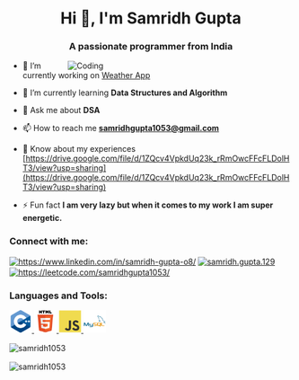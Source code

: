 <h1 align="center">Hi 👋, I'm Samridh Gupta</h1>
<h3 align="center">A passionate programmer from India</h3>


<img align="right" alt="Coding" width="400" src="https://cdn.dribbble.com/users/1162077/screenshots/3848914/programmer.gif">

- 🔭 I’m currently working on [Weather App](https://samridh1053.github.io/WeatherApp/)

- 🌱 I’m currently learning **Data Structures and Algorithm**

- 💬 Ask me about **DSA**

- 📫 How to reach me **samridhgupta1053@gmail.com**

- 📄 Know about my experiences [https://drive.google.com/file/d/1ZQcv4VpkdUq23k_rRmOwcFFcFLDolHT3/view?usp=sharing](https://drive.google.com/file/d/1ZQcv4VpkdUq23k_rRmOwcFFcFLDolHT3/view?usp=sharing)

- ⚡ Fun fact **I am very lazy but when it comes to my work I am super energetic.**

<h3 align="left">Connect with me:</h3>
<p align="left">
<a href="https://linkedin.com/in/https://www.linkedin.com/in/samridh-gupta-o8/" target="blank"><img align="center" src="https://raw.githubusercontent.com/rahuldkjain/github-profile-readme-generator/master/src/images/icons/Social/linked-in-alt.svg" alt="https://www.linkedin.com/in/samridh-gupta-o8/" height="30" width="40" /></a>
<a href="https://instagram.com/samridh.gupta.129" target="blank"><img align="center" src="https://raw.githubusercontent.com/rahuldkjain/github-profile-readme-generator/master/src/images/icons/Social/instagram.svg" alt="samridh.gupta.129" height="30" width="40" /></a>
<a href="https://www.leetcode.com/https://leetcode.com/samridhgupta1053/" target="blank"><img align="center" src="https://raw.githubusercontent.com/rahuldkjain/github-profile-readme-generator/master/src/images/icons/Social/leet-code.svg" alt="https://leetcode.com/samridhgupta1053/" height="30" width="40" /></a>
</p>

<h3 align="left">Languages and Tools:</h3>
<p align="left"> <a href="https://www.w3schools.com/cpp/" target="_blank" rel="noreferrer"> <img src="https://raw.githubusercontent.com/devicons/devicon/master/icons/cplusplus/cplusplus-original.svg" alt="cplusplus" width="40" height="40"/> </a> <a href="https://www.w3.org/html/" target="_blank" rel="noreferrer"> <img src="https://raw.githubusercontent.com/devicons/devicon/master/icons/html5/html5-original-wordmark.svg" alt="html5" width="40" height="40"/> </a> <a href="https://developer.mozilla.org/en-US/docs/Web/JavaScript" target="_blank" rel="noreferrer"> <img src="https://raw.githubusercontent.com/devicons/devicon/master/icons/javascript/javascript-original.svg" alt="javascript" width="40" height="40"/> </a> <a href="https://www.mysql.com/" target="_blank" rel="noreferrer"> <img src="https://raw.githubusercontent.com/devicons/devicon/master/icons/mysql/mysql-original-wordmark.svg" alt="mysql" width="40" height="40"/> </a> </p>

<p><img align="center" src="https://github-readme-stats.vercel.app/api/top-langs?username=samridh1053&show_icons=true&locale=en&layout=compact" alt="samridh1053" /></p>

<p><img align="center" src="https://github-readme-streak-stats.herokuapp.com/?user=samridh1053&" alt="samridh1053" /></p>
